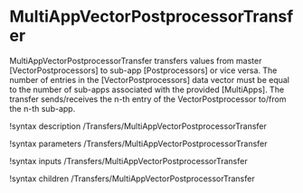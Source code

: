 # MultiAppVectorPostprocessorTransfer

MultiAppVectorPostprocessorTransfer transfers values from master [VectorPostprocessors] to
sub-app [Postprocessors] or vice versa. The number of entries in the [VectorPostprocessors] data vector
must be equal to the number of sub-apps associated with the provided [MultiApps]. The transfer sends/receives
the n-th entry of the VectorPostprocessor to/from the n-th sub-app.

!syntax description /Transfers/MultiAppVectorPostprocessorTransfer

!syntax parameters /Transfers/MultiAppVectorPostprocessorTransfer

!syntax inputs /Transfers/MultiAppVectorPostprocessorTransfer

!syntax children /Transfers/MultiAppVectorPostprocessorTransfer
